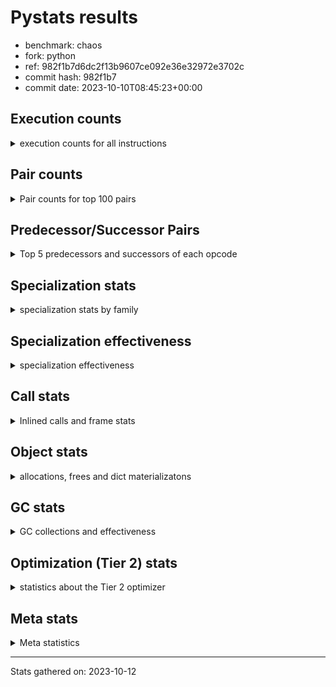 
# Pystats results

- benchmark: chaos
- fork: python
- ref: 982f1b7d6dc2f13b9607ce092e36e32972e3702c
- commit hash: 982f1b7
- commit date: 2023-10-10T08:45:23+00:00

## Execution counts

<details>
<summary> execution counts for all instructions </summary>

|Name | Count | Self | Cumulative | Miss ratio | 
|---|---:|---:|---:|---:|
| LOAD_FAST | 123,939,000 | 19.1% | 19.1% |  |
| LOAD_FAST_LOAD_FAST | 66,018,660 | 10.2% | 29.2% |  |
| LOAD_ATTR_INSTANCE_VALUE | 64,604,040 | 9.9% | 39.2% |  |
| STORE_FAST | 43,789,980 | 6.7% | 45.9% |  |
| BINARY_OP_SUBTRACT_INT | 34,505,760 | 5.3% | 51.2% |  |
| LOAD_CONST | 32,549,460 | 5.0% | 56.2% |  |
| BINARY_SUBSCR_LIST_INT | 24,988,920 | 3.8% | 60.1% |  |
| BINARY_OP_ADD_INT | 24,272,220 | 3.7% | 63.8% |  |
| BINARY_OP_MULTIPLY_FLOAT | 23,100,000 | 3.6% | 67.3% |  |
| BINARY_OP | 22,220,740 | 3.4% | 70.8% |  |
| BINARY_OP_ADD_FLOAT | 15,000,120 | 2.3% | 73.1% |  |
| RESUME_CHECK | 14,400,240 | 2.2% | 75.3% |  |
| RETURN_VALUE | 14,100,120 | 2.2% | 77.5% |  |
| STORE_ATTR_INSTANCE_VALUE | 13,203,960 | 2.0% | 79.5% |  |
| FOR_ITER_RANGE | 12,665,520 | 1.9% | 81.4% |  |
| JUMP_BACKWARD | 8,873,220 | 1.4% | 82.8% |  |
| LOAD_ATTR_METHOD_WITH_VALUES | 8,100,000 | 1.2% | 84.0% |  |
| CALL_PY_EXACT_ARGS | 7,800,000 | 1.2% | 85.2% |  |
| LOAD_GLOBAL_BUILTIN | 7,506,420 | 1.2% | 86.4% |  |
| POP_JUMP_IF_FALSE | 7,346,460 | 1.1% | 87.5% |  |
| LOAD_GLOBAL_MODULE | 7,200,220 | 1.1% | 88.6% |  |
| COMPARE_OP | 5,045,780 | 0.8% | 89.4% |  |
| RETURN_CONST | 4,500,180 | 0.7% | 90.1% |  |
| POP_JUMP_IF_NOT_NONE | 4,500,000 | 0.7% | 90.8% |  |
| EXIT_INIT_CHECK | 4,200,060 | 0.6% | 91.4% |  |
| CALL_ALLOC_AND_ENTER_INIT | 4,200,060 | 0.6% | 92.1% |  |
| GET_ITER | 3,900,120 | 0.6% | 92.7% |  |
| CALL_BUILTIN_CLASS | 3,900,120 | 0.6% | 93.3% |  |
| STORE_SUBSCR_LIST_INT | 3,900,000 | 0.6% | 93.9% |  |
| BINARY_SUBSCR_TUPLE_INT | 3,900,000 | 0.6% | 94.5% |  |
| COMPARE_OP_INT | 3,146,340 | 0.5% | 95.0% |  |
| PUSH_NULL | 3,002,160 | 0.5% | 95.4% |  |
| POP_JUMP_IF_TRUE | 2,944,620 | 0.5% | 95.9% |  |
| LIST_APPEND | 2,415,360 | 0.4% | 96.3% |  |
| CALL_LEN | 2,405,580 | 0.4% | 96.6% |  |
| CALL_BUILTIN_O | 2,401,800 | 0.4% | 97.0% |  |
| CALL | 2,100,920 | 0.3% | 97.3% |  |
| SWAP | 2,094,540 | 0.3% | 97.6% |  |
| BUILD_TUPLE | 1,800,120 | 0.3% | 97.9% |  |
| BINARY_OP_SUBTRACT_FLOAT | 1,800,060 | 0.3% | 98.2% |  |
| LOAD_ATTR_MODULE | 1,500,160 | 0.2% | 98.4% |  |
| INTERPRETER_EXIT | 1,500,060 | 0.2% | 98.7% |  |
| COMPARE_OP_FLOAT | 1,200,000 | 0.2% | 98.8% |  |
| POP_TOP | 1,194,660 | 0.2% | 99.0% |  |
| BUILD_LIST | 615,420 | 0.1% | 99.1% |  |
| LOAD_ATTR | 600,300 | 0.1% | 99.2% |  |
| LOAD_FAST_AND_CLEAR | 600,060 | 0.1% | 99.3% |  |
| LOAD_ATTR_METHOD_NO_DICT | 600,000 | 0.1% | 99.4% |  |
| IS_OP | 600,000 | 0.1% | 99.5% |  |
| COPY | 600,000 | 0.1% | 99.6% |  |
| CALL_METHOD_DESCRIPTOR_NOARGS | 600,000 | 0.1% | 99.7% |  |
| TO_BOOL_BOOL | 300,120 | 0.0% | 99.7% |  |
| CALL_ISINSTANCE | 300,120 | 0.0% | 99.8% |  |
| UNPACK_SEQUENCE_TWO_TUPLE | 300,000 | 0.0% | 99.8% |  |
| UNARY_NEGATIVE | 300,000 | 0.0% | 99.9% |  |
| STORE_FAST_STORE_FAST | 300,000 | 0.0% | 99.9% |  |
| JUMP_FORWARD | 300,000 | 0.0% | 100.0% |  |
| CALL_PY_WITH_DEFAULTS | 300,000 | 0.0% | 100.0% |  |
| BINARY_SUBSCR | 5,620 | 0.0% | 100.0% |  |
| LOAD_DEREF | 180 | 0.0% | 100.0% |  |
| LOAD_GLOBAL | 140 | 0.0% | 100.0% |  |
| COPY_FREE_VARS | 120 | 0.0% | 100.0% |  |
| TO_BOOL_NONE | 60 | 0.0% | 100.0% |  |
| NOP | 60 | 0.0% | 100.0% |  |
| LOAD_SUPER_ATTR_METHOD | 60 | 0.0% | 100.0% |  |
| CALL_TYPE_1 | 60 | 0.0% | 100.0% |  |
| CALL_METHOD_DESCRIPTOR_FAST | 60 | 0.0% | 100.0% | 100.0% |
| CALL_FUNCTION_EX | 60 | 0.0% | 100.0% |  |
| TO_BOOL | 20 | 0.0% | 100.0% |  |


</details>

## Pair counts

<details>
<summary> Pair counts for top 100 pairs </summary>

|Pair | Count | Self | Cumulative | 
|---|---:|---:|---:|
| LOAD_FAST LOAD_ATTR_INSTANCE_VALUE | 57,231,640 | 8.8% | 8.8% |
| LOAD_ATTR_INSTANCE_VALUE LOAD_FAST | 32,492,760 | 5.0% | 13.8% |
| STORE_FAST LOAD_FAST_LOAD_FAST | 25,846,440 | 4.0% | 17.8% |
| LOAD_FAST BINARY_OP_MULTIPLY_FLOAT | 21,600,000 | 3.3% | 21.1% |
| LOAD_FAST_LOAD_FAST STORE_ATTR_INSTANCE_VALUE | 12,600,180 | 1.9% | 23.0% |
| LOAD_CONST BINARY_OP_ADD_INT | 12,122,280 | 1.9% | 24.9% |
| STORE_FAST LOAD_FAST | 11,700,180 | 1.8% | 26.7% |
| BINARY_OP_MULTIPLY_FLOAT BINARY_OP_ADD_FLOAT | 11,700,000 | 1.8% | 28.5% |
| LOAD_FAST_LOAD_FAST BINARY_OP_SUBTRACT_INT | 11,400,000 | 1.8% | 30.3% |
| BINARY_OP_MULTIPLY_FLOAT LOAD_FAST | 11,400,000 | 1.8% | 32.0% |
| BINARY_OP_ADD_INT LOAD_FAST | 11,400,000 | 1.8% | 33.8% |
| FOR_ITER_RANGE STORE_FAST | 10,259,880 | 1.6% | 35.3% |
| BINARY_OP_SUBTRACT_INT BINARY_SUBSCR_LIST_INT | 10,200,000 | 1.6% | 36.9% |
| LOAD_FAST_LOAD_FAST LOAD_CONST | 9,900,000 | 1.5% | 38.4% |
| LOAD_CONST BINARY_OP_SUBTRACT_INT | 9,605,760 | 1.5% | 39.9% |
| BINARY_OP_ADD_FLOAT LOAD_FAST | 9,000,000 | 1.4% | 41.3% |
| BINARY_OP STORE_FAST | 9,000,000 | 1.4% | 42.7% |
| JUMP_BACKWARD FOR_ITER_RANGE | 8,765,400 | 1.3% | 44.0% |
| STORE_ATTR_INSTANCE_VALUE LOAD_FAST_LOAD_FAST | 8,400,120 | 1.3% | 45.3% |
| CALL_PY_EXACT_ARGS RESUME_CHECK | 7,800,000 | 1.2% | 46.5% |
| RESUME_CHECK LOAD_FAST | 7,500,060 | 1.2% | 47.7% |
| LOAD_FAST_LOAD_FAST BINARY_OP | 7,500,000 | 1.2% | 48.8% |
| BINARY_OP LOAD_FAST_LOAD_FAST | 7,500,000 | 1.2% | 50.0% |
| LOAD_FAST BINARY_OP_SUBTRACT_INT | 7,200,000 | 1.1% | 51.1% |
| LOAD_ATTR_INSTANCE_VALUE BINARY_OP_ADD_INT | 7,200,000 | 1.1% | 52.2% |
| BINARY_SUBSCR_LIST_INT STORE_FAST | 7,200,000 | 1.1% | 53.3% |
| BINARY_OP_SUBTRACT_INT BINARY_OP | 7,200,000 | 1.1% | 54.4% |
| BINARY_OP_ADD_INT BINARY_SUBSCR_LIST_INT | 7,022,280 | 1.1% | 55.5% |
| RETURN_VALUE STORE_FAST | 6,900,060 | 1.1% | 56.6% |
| LOAD_FAST_LOAD_FAST LOAD_ATTR_INSTANCE_VALUE | 6,772,320 | 1.0% | 57.6% |
| LOAD_FAST LOAD_CONST | 6,722,640 | 1.0% | 58.6% |
| LOAD_ATTR_INSTANCE_VALUE BINARY_OP_SUBTRACT_INT | 6,300,000 | 1.0% | 59.6% |
| BINARY_OP_SUBTRACT_INT LOAD_CONST | 6,300,000 | 1.0% | 60.6% |
| LOAD_ATTR_INSTANCE_VALUE LOAD_CONST | 6,005,580 | 0.9% | 61.5% |
| LOAD_FAST RETURN_VALUE | 5,700,060 | 0.9% | 62.4% |
| BINARY_OP_SUBTRACT_INT LOAD_FAST | 5,400,000 | 0.8% | 63.2% |
| LOAD_GLOBAL_BUILTIN LOAD_FAST | 4,805,820 | 0.7% | 63.9% |
| LOAD_GLOBAL_MODULE LOAD_FAST | 4,800,060 | 0.7% | 64.7% |
| RESUME_CHECK LOAD_FAST_LOAD_FAST | 4,500,060 | 0.7% | 65.4% |
| STORE_FAST LOAD_GLOBAL_BUILTIN | 4,500,040 | 0.7% | 66.1% |
| LOAD_FAST POP_JUMP_IF_NOT_NONE | 4,500,000 | 0.7% | 66.8% |
| LOAD_FAST_LOAD_FAST LOAD_FAST | 4,422,180 | 0.7% | 67.4% |
| POP_JUMP_IF_FALSE LOAD_FAST | 4,392,240 | 0.7% | 68.1% |
| STORE_ATTR_INSTANCE_VALUE RETURN_CONST | 4,203,660 | 0.6% | 68.8% |
| RETURN_CONST EXIT_INIT_CHECK | 4,200,060 | 0.6% | 69.4% |
| EXIT_INIT_CHECK RETURN_VALUE | 4,200,060 | 0.6% | 70.1% |
| CALL_ALLOC_AND_ENTER_INIT RESUME_CHECK | 4,200,060 | 0.6% | 70.7% |
| LOAD_FAST LOAD_ATTR_METHOD_WITH_VALUES | 4,200,000 | 0.6% | 71.3% |
| LOAD_FAST BINARY_OP_ADD_INT | 4,200,000 | 0.6% | 72.0% |
| BINARY_OP_SUBTRACT_INT STORE_FAST | 3,900,180 | 0.6% | 72.6% |
| CALL_BUILTIN_CLASS GET_ITER | 3,900,120 | 0.6% | 73.2% |
| STORE_SUBSCR_LIST_INT JUMP_BACKWARD | 3,900,000 | 0.6% | 73.8% |
| LOAD_FAST_LOAD_FAST BINARY_SUBSCR_LIST_INT | 3,900,000 | 0.6% | 74.4% |
| LOAD_CONST BINARY_SUBSCR_TUPLE_INT | 3,900,000 | 0.6% | 75.0% |
| BINARY_SUBSCR_LIST_INT LOAD_FAST_LOAD_FAST | 3,900,000 | 0.6% | 75.6% |
| BINARY_SUBSCR_LIST_INT LOAD_ATTR_METHOD_WITH_VALUES | 3,900,000 | 0.6% | 76.2% |
| BINARY_OP_ADD_FLOAT CALL_ALLOC_AND_ENTER_INIT | 3,900,000 | 0.6% | 76.8% |
| RETURN_VALUE LOAD_FAST_LOAD_FAST | 3,600,000 | 0.6% | 77.3% |
| POP_JUMP_IF_NOT_NONE LOAD_GLOBAL_MODULE | 3,600,000 | 0.6% | 77.9% |
| LOAD_FAST_LOAD_FAST STORE_SUBSCR_LIST_INT | 3,600,000 | 0.6% | 78.4% |
| LOAD_FAST_LOAD_FAST CALL_PY_EXACT_ARGS | 3,600,000 | 0.6% | 79.0% |
| LOAD_ATTR_METHOD_WITH_VALUES LOAD_FAST_LOAD_FAST | 3,600,000 | 0.6% | 79.6% |
| GET_ITER FOR_ITER_RANGE | 3,300,060 | 0.5% | 80.1% |
| COMPARE_OP_INT POP_JUMP_IF_FALSE | 3,146,340 | 0.5% | 80.5% |
| LOAD_CONST BINARY_OP | 3,000,120 | 0.5% | 81.0% |
| BINARY_OP_ADD_INT CALL_BUILTIN_CLASS | 3,000,000 | 0.5% | 81.5% |
| PUSH_NULL LOAD_FAST | 2,701,920 | 0.4% | 81.9% |
| BINARY_OP LOAD_FAST | 2,700,060 | 0.4% | 82.3% |
| LOAD_ATTR_METHOD_WITH_VALUES CALL_PY_EXACT_ARGS | 2,700,000 | 0.4% | 82.7% |
| COMPARE_OP POP_JUMP_IF_TRUE | 2,644,560 | 0.4% | 83.1% |
| LIST_APPEND JUMP_BACKWARD | 2,415,360 | 0.4% | 83.5% |
| LOAD_ATTR_INSTANCE_VALUE CALL_LEN | 2,405,580 | 0.4% | 83.9% |
| LOAD_ATTR_INSTANCE_VALUE LOAD_FAST_LOAD_FAST | 2,400,000 | 0.4% | 84.2% |
| COMPARE_OP POP_JUMP_IF_FALSE | 2,400,000 | 0.4% | 84.6% |
| BINARY_SUBSCR_TUPLE_INT COMPARE_OP | 2,400,000 | 0.4% | 85.0% |
| BINARY_SUBSCR_LIST_INT LIST_APPEND | 2,400,000 | 0.4% | 85.3% |
| POP_JUMP_IF_FALSE LOAD_FAST_LOAD_FAST | 2,249,760 | 0.3% | 85.7% |
| RESUME_CHECK LOAD_GLOBAL_MODULE | 2,100,080 | 0.3% | 86.0% |
| CALL_LEN LOAD_FAST | 2,100,000 | 0.3% | 86.3% |
| LOAD_FAST BINARY_SUBSCR_LIST_INT | 2,066,640 | 0.3% | 86.7% |
| BINARY_SUBSCR_LIST_INT COMPARE_OP | 2,044,560 | 0.3% | 87.0% |
| LOAD_FAST_LOAD_FAST COMPARE_OP_INT | 2,023,980 | 0.3% | 87.3% |
| BINARY_OP BINARY_OP_ADD_FLOAT | 1,800,040 | 0.3% | 87.6% |
| LOAD_GLOBAL_BUILTIN LOAD_FAST_LOAD_FAST | 1,800,000 | 0.3% | 87.8% |
| LOAD_ATTR_METHOD_WITH_VALUES LOAD_FAST | 1,800,000 | 0.3% | 88.1% |
| FOR_ITER_RANGE JUMP_BACKWARD | 1,800,000 | 0.3% | 88.4% |
| BINARY_OP_ADD_INT LOAD_CONST | 1,800,000 | 0.3% | 88.7% |
| POP_JUMP_IF_TRUE LOAD_FAST_LOAD_FAST | 1,622,280 | 0.2% | 88.9% |
| LOAD_FAST BINARY_OP | 1,515,380 | 0.2% | 89.1% |
| BUILD_TUPLE RETURN_VALUE | 1,505,580 | 0.2% | 89.4% |
| LOAD_FAST CALL_BUILTIN_O | 1,501,800 | 0.2% | 89.6% |
| CALL_BUILTIN_O STORE_FAST | 1,501,800 | 0.2% | 89.8% |
| LOAD_GLOBAL_MODULE LOAD_ATTR_MODULE | 1,500,100 | 0.2% | 90.1% |
| LOAD_ATTR_MODULE PUSH_NULL | 1,500,100 | 0.2% | 90.3% |
| CACHE RESUME_CHECK | 1,500,060 | 0.2% | 90.5% |
| RETURN_VALUE INTERPRETER_EXIT | 1,500,000 | 0.2% | 90.8% |
| LOAD_FAST CALL_PY_EXACT_ARGS | 1,500,000 | 0.2% | 91.0% |
| LOAD_ATTR_INSTANCE_VALUE LOAD_GLOBAL_BUILTIN | 1,500,000 | 0.2% | 91.2% |
| BINARY_SUBSCR_LIST_INT LOAD_FAST | 1,500,000 | 0.2% | 91.5% |
| BINARY_SUBSCR_LIST_INT BUILD_TUPLE | 1,500,000 | 0.2% | 91.7% |


</details>

## Predecessor/Successor Pairs

<details>
<summary> Top 5 predecessors and successors of each opcode </summary>

### CACHE

<details>
<summary> Successors and predecessors for CACHE </summary>

|Predecessors | Count | Percentage | 
|---|---:|---:|

|Successors | Count | Percentage | 
|---|---:|---:|
| RESUME_CHECK | 1,500,060 | 100.0% |


</details>

### BINARY_SUBSCR

<details>
<summary> Successors and predecessors for BINARY_SUBSCR </summary>

|Predecessors | Count | Percentage | 
|---|---:|---:|
| LOAD_CONST | 5,580 | 99.3% |
| BINARY_SUBSCR | 40 | 0.7% |

|Successors | Count | Percentage | 
|---|---:|---:|
| CALL | 5,580 | 99.3% |
| BINARY_SUBSCR | 40 | 0.7% |


</details>

### EXIT_INIT_CHECK

<details>
<summary> Successors and predecessors for EXIT_INIT_CHECK </summary>

|Predecessors | Count | Percentage | 
|---|---:|---:|
| RETURN_CONST | 4,200,060 | 100.0% |

|Successors | Count | Percentage | 
|---|---:|---:|
| RETURN_VALUE | 4,200,060 | 100.0% |


</details>

### GET_ITER

<details>
<summary> Successors and predecessors for GET_ITER </summary>

|Predecessors | Count | Percentage | 
|---|---:|---:|
| CALL_BUILTIN_CLASS | 3,900,120 | 100.0% |

|Successors | Count | Percentage | 
|---|---:|---:|
| FOR_ITER_RANGE | 3,300,060 | 84.6% |
| LOAD_FAST_AND_CLEAR | 600,060 | 15.4% |


</details>

### INTERPRETER_EXIT

<details>
<summary> Successors and predecessors for INTERPRETER_EXIT </summary>

|Predecessors | Count | Percentage | 
|---|---:|---:|
| RETURN_VALUE | 1,500,000 | 100.0% |
| RETURN_CONST | 60 | 0.0% |

|Successors | Count | Percentage | 
|---|---:|---:|


</details>

### NOP

<details>
<summary> Successors and predecessors for NOP </summary>

|Predecessors | Count | Percentage | 
|---|---:|---:|
| POP_TOP | 60 | 100.0% |

|Successors | Count | Percentage | 
|---|---:|---:|
| LOAD_DEREF | 60 | 100.0% |


</details>

### POP_TOP

<details>
<summary> Successors and predecessors for POP_TOP </summary>

|Predecessors | Count | Percentage | 
|---|---:|---:|
| STORE_FAST | 600,000 | 50.2% |
| RETURN_CONST | 300,060 | 25.1% |
| SWAP | 294,420 | 24.6% |
| CALL | 120 | 0.0% |
| CALL_METHOD_DESCRIPTOR_FAST | 60 | 0.0% |

|Successors | Count | Percentage | 
|---|---:|---:|
| LOAD_FAST | 900,060 | 75.3% |
| RETURN_VALUE | 294,420 | 24.6% |
| NOP | 60 | 0.0% |
| LOAD_CONST | 60 | 0.0% |
| LOAD_GLOBAL_BUILTIN | 40 | 0.0% |


</details>

### PUSH_NULL

<details>
<summary> Successors and predecessors for PUSH_NULL </summary>

|Predecessors | Count | Percentage | 
|---|---:|---:|
| LOAD_ATTR_MODULE | 1,500,100 | 50.0% |
| LOAD_FAST | 901,980 | 30.0% |
| BINARY_SUBSCR_LIST_INT | 600,000 | 20.0% |
| LOAD_DEREF | 60 | 0.0% |
| LOAD_ATTR | 20 | 0.0% |

|Successors | Count | Percentage | 
|---|---:|---:|
| LOAD_FAST | 2,701,920 | 90.0% |
| LOAD_GLOBAL_BUILTIN | 300,000 | 10.0% |
| CALL | 240 | 0.0% |


</details>

### RETURN_VALUE

<details>
<summary> Successors and predecessors for RETURN_VALUE </summary>

|Predecessors | Count | Percentage | 
|---|---:|---:|
| LOAD_FAST | 5,700,060 | 40.4% |
| EXIT_INIT_CHECK | 4,200,060 | 29.8% |
| BUILD_TUPLE | 1,505,580 | 10.7% |
| CALL_BUILTIN_O | 900,000 | 6.4% |
| RETURN_VALUE | 600,000 | 4.3% |

|Successors | Count | Percentage | 
|---|---:|---:|
| STORE_FAST | 6,900,060 | 48.9% |
| LOAD_FAST_LOAD_FAST | 3,600,000 | 25.5% |
| INTERPRETER_EXIT | 1,500,000 | 10.6% |
| RETURN_VALUE | 600,000 | 4.3% |
| BINARY_OP | 600,000 | 4.3% |


</details>

### TO_BOOL

<details>
<summary> Successors and predecessors for TO_BOOL </summary>

|Predecessors | Count | Percentage | 
|---|---:|---:|
| LOAD_FAST | 20 | 100.0% |

|Successors | Count | Percentage | 
|---|---:|---:|
| TO_BOOL_NONE | 20 | 100.0% |


</details>

### UNARY_NEGATIVE

<details>
<summary> Successors and predecessors for UNARY_NEGATIVE </summary>

|Predecessors | Count | Percentage | 
|---|---:|---:|
| LOAD_ATTR_INSTANCE_VALUE | 300,000 | 100.0% |

|Successors | Count | Percentage | 
|---|---:|---:|
| LOAD_FAST | 300,000 | 100.0% |


</details>

### BINARY_OP

<details>
<summary> Successors and predecessors for BINARY_OP </summary>

|Predecessors | Count | Percentage | 
|---|---:|---:|
| LOAD_FAST_LOAD_FAST | 7,500,000 | 33.8% |
| BINARY_OP_SUBTRACT_INT | 7,200,000 | 32.4% |
| LOAD_CONST | 3,000,120 | 13.5% |
| LOAD_FAST | 1,515,380 | 6.8% |
| LOAD_ATTR_INSTANCE_VALUE | 1,200,040 | 5.4% |

|Successors | Count | Percentage | 
|---|---:|---:|
| STORE_FAST | 9,000,000 | 40.5% |
| LOAD_FAST_LOAD_FAST | 7,500,000 | 33.8% |
| LOAD_FAST | 2,700,060 | 12.2% |
| BINARY_OP_ADD_FLOAT | 1,800,040 | 8.1% |
| BINARY_OP | 605,200 | 2.7% |


</details>

### BUILD_LIST

<details>
<summary> Successors and predecessors for BUILD_LIST </summary>

|Predecessors | Count | Percentage | 
|---|---:|---:|
| SWAP | 600,060 | 97.5% |
| LOAD_CONST | 15,360 | 2.5% |

|Successors | Count | Percentage | 
|---|---:|---:|
| SWAP | 600,060 | 97.5% |
| LOAD_FAST | 15,360 | 2.5% |


</details>

### BUILD_TUPLE

<details>
<summary> Successors and predecessors for BUILD_TUPLE </summary>

|Predecessors | Count | Percentage | 
|---|---:|---:|
| BINARY_SUBSCR_LIST_INT | 1,500,000 | 83.3% |
| RETURN_VALUE | 300,000 | 16.7% |
| LOAD_GLOBAL_BUILTIN | 120 | 0.0% |

|Successors | Count | Percentage | 
|---|---:|---:|
| RETURN_VALUE | 1,505,580 | 83.6% |
| SWAP | 294,420 | 16.4% |
| CALL_ISINSTANCE | 120 | 0.0% |


</details>

### CALL

<details>
<summary> Successors and predecessors for CALL </summary>

|Predecessors | Count | Percentage | 
|---|---:|---:|
| LOAD_FAST | 900,100 | 42.8% |
| LOAD_ATTR_INSTANCE_VALUE | 300,000 | 14.3% |
| BINARY_OP_ADD_INT | 300,000 | 14.3% |
| BINARY_OP_ADD_FLOAT | 300,000 | 14.3% |
| BINARY_SUBSCR_LIST_INT | 294,420 | 14.0% |

|Successors | Count | Percentage | 
|---|---:|---:|
| STORE_FAST | 1,200,060 | 57.1% |
| RESUME_CHECK | 600,000 | 28.6% |
| LOAD_CONST | 300,000 | 14.3% |
| CALL | 560 | 0.0% |
| POP_TOP | 120 | 0.0% |


</details>

### CALL_FUNCTION_EX

<details>
<summary> Successors and predecessors for CALL_FUNCTION_EX </summary>

|Predecessors | Count | Percentage | 
|---|---:|---:|
| LOAD_FAST | 60 | 100.0% |

|Successors | Count | Percentage | 
|---|---:|---:|
| COPY_FREE_VARS | 60 | 100.0% |


</details>

### COMPARE_OP

<details>
<summary> Successors and predecessors for COMPARE_OP </summary>

|Predecessors | Count | Percentage | 
|---|---:|---:|
| BINARY_SUBSCR_TUPLE_INT | 2,400,000 | 47.6% |
| BINARY_SUBSCR_LIST_INT | 2,044,560 | 40.5% |
| LOAD_CONST | 300,020 | 5.9% |
| LOAD_FAST | 300,000 | 5.9% |
| COMPARE_OP | 1,200 | 0.0% |

|Successors | Count | Percentage | 
|---|---:|---:|
| POP_JUMP_IF_TRUE | 2,644,560 | 52.4% |
| POP_JUMP_IF_FALSE | 2,400,000 | 47.6% |
| COMPARE_OP | 1,200 | 0.0% |
| COMPARE_OP_INT | 20 | 0.0% |


</details>

### COPY

<details>
<summary> Successors and predecessors for COPY </summary>

|Predecessors | Count | Percentage | 
|---|---:|---:|
| LOAD_FAST | 600,000 | 100.0% |

|Successors | Count | Percentage | 
|---|---:|---:|
| LOAD_ATTR_INSTANCE_VALUE | 600,000 | 100.0% |


</details>

### COPY_FREE_VARS

<details>
<summary> Successors and predecessors for COPY_FREE_VARS </summary>

|Predecessors | Count | Percentage | 
|---|---:|---:|
| CALL_FUNCTION_EX | 60 | 50.0% |
| CALL | 60 | 50.0% |

|Successors | Count | Percentage | 
|---|---:|---:|
| RESUME_CHECK | 120 | 100.0% |


</details>

### IS_OP

<details>
<summary> Successors and predecessors for IS_OP </summary>

|Predecessors | Count | Percentage | 
|---|---:|---:|
| LOAD_GLOBAL_MODULE | 600,000 | 100.0% |

|Successors | Count | Percentage | 
|---|---:|---:|
| POP_JUMP_IF_FALSE | 600,000 | 100.0% |


</details>

### JUMP_BACKWARD

<details>
<summary> Successors and predecessors for JUMP_BACKWARD </summary>

|Predecessors | Count | Percentage | 
|---|---:|---:|
| STORE_SUBSCR_LIST_INT | 3,900,000 | 44.0% |
| LIST_APPEND | 2,415,360 | 27.2% |
| FOR_ITER_RANGE | 1,800,000 | 20.3% |
| POP_JUMP_IF_TRUE | 422,280 | 4.8% |
| STORE_FAST | 227,760 | 2.6% |

|Successors | Count | Percentage | 
|---|---:|---:|
| FOR_ITER_RANGE | 8,765,400 | 98.8% |
| LOAD_FAST | 107,820 | 1.2% |


</details>

### JUMP_FORWARD

<details>
<summary> Successors and predecessors for JUMP_FORWARD </summary>

|Predecessors | Count | Percentage | 
|---|---:|---:|
| STORE_ATTR_INSTANCE_VALUE | 300,000 | 100.0% |

|Successors | Count | Percentage | 
|---|---:|---:|
| LOAD_FAST | 300,000 | 100.0% |


</details>

### LIST_APPEND

<details>
<summary> Successors and predecessors for LIST_APPEND </summary>

|Predecessors | Count | Percentage | 
|---|---:|---:|
| BINARY_SUBSCR_LIST_INT | 2,400,000 | 99.4% |
| BINARY_OP | 15,360 | 0.6% |

|Successors | Count | Percentage | 
|---|---:|---:|
| JUMP_BACKWARD | 2,415,360 | 100.0% |


</details>

### LOAD_ATTR

<details>
<summary> Successors and predecessors for LOAD_ATTR </summary>

|Predecessors | Count | Percentage | 
|---|---:|---:|
| LOAD_FAST | 600,080 | 100.0% |
| LOAD_ATTR | 140 | 0.0% |
| LOAD_GLOBAL_MODULE | 60 | 0.0% |
| LOAD_GLOBAL | 20 | 0.0% |

|Successors | Count | Percentage | 
|---|---:|---:|
| STORE_FAST | 600,000 | 100.0% |
| LOAD_ATTR | 140 | 0.0% |
| LOAD_ATTR_INSTANCE_VALUE | 80 | 0.0% |
| LOAD_ATTR_MODULE | 60 | 0.0% |
| PUSH_NULL | 20 | 0.0% |


</details>

### LOAD_CONST

<details>
<summary> Successors and predecessors for LOAD_CONST </summary>

|Predecessors | Count | Percentage | 
|---|---:|---:|
| LOAD_FAST_LOAD_FAST | 9,900,000 | 30.4% |
| LOAD_FAST | 6,722,640 | 20.7% |
| BINARY_OP_SUBTRACT_INT | 6,300,000 | 19.4% |
| LOAD_ATTR_INSTANCE_VALUE | 6,005,580 | 18.5% |
| BINARY_OP_ADD_INT | 1,800,000 | 5.5% |

|Successors | Count | Percentage | 
|---|---:|---:|
| BINARY_OP_ADD_INT | 12,122,280 | 37.2% |
| BINARY_OP_SUBTRACT_INT | 9,605,760 | 29.5% |
| BINARY_SUBSCR_TUPLE_INT | 3,900,000 | 12.0% |
| BINARY_OP | 3,000,120 | 9.2% |
| COMPARE_OP_INT | 600,160 | 1.8% |


</details>

### LOAD_DEREF

<details>
<summary> Successors and predecessors for LOAD_DEREF </summary>

|Predecessors | Count | Percentage | 
|---|---:|---:|
| STORE_FAST | 60 | 33.3% |
| NOP | 60 | 33.3% |
| LOAD_GLOBAL_BUILTIN | 60 | 33.3% |

|Successors | Count | Percentage | 
|---|---:|---:|
| STORE_FAST | 60 | 33.3% |
| PUSH_NULL | 60 | 33.3% |
| LOAD_FAST | 60 | 33.3% |


</details>

### LOAD_FAST

<details>
<summary> Successors and predecessors for LOAD_FAST </summary>

|Predecessors | Count | Percentage | 
|---|---:|---:|
| LOAD_ATTR_INSTANCE_VALUE | 32,492,760 | 26.2% |
| STORE_FAST | 11,700,180 | 9.4% |
| BINARY_OP_MULTIPLY_FLOAT | 11,400,000 | 9.2% |
| BINARY_OP_ADD_INT | 11,400,000 | 9.2% |
| BINARY_OP_ADD_FLOAT | 9,000,000 | 7.3% |

|Successors | Count | Percentage | 
|---|---:|---:|
| LOAD_ATTR_INSTANCE_VALUE | 57,231,640 | 46.2% |
| BINARY_OP_MULTIPLY_FLOAT | 21,600,000 | 17.4% |
| BINARY_OP_SUBTRACT_INT | 7,200,000 | 5.8% |
| LOAD_CONST | 6,722,640 | 5.4% |
| RETURN_VALUE | 5,700,060 | 4.6% |


</details>

### LOAD_FAST_AND_CLEAR

<details>
<summary> Successors and predecessors for LOAD_FAST_AND_CLEAR </summary>

|Predecessors | Count | Percentage | 
|---|---:|---:|
| GET_ITER | 600,060 | 100.0% |

|Successors | Count | Percentage | 
|---|---:|---:|
| SWAP | 600,060 | 100.0% |


</details>

### LOAD_FAST_LOAD_FAST

<details>
<summary> Successors and predecessors for LOAD_FAST_LOAD_FAST </summary>

|Predecessors | Count | Percentage | 
|---|---:|---:|
| STORE_FAST | 25,846,440 | 39.2% |
| STORE_ATTR_INSTANCE_VALUE | 8,400,120 | 12.7% |
| BINARY_OP | 7,500,000 | 11.4% |
| RESUME_CHECK | 4,500,060 | 6.8% |
| BINARY_SUBSCR_LIST_INT | 3,900,000 | 5.9% |

|Successors | Count | Percentage | 
|---|---:|---:|
| STORE_ATTR_INSTANCE_VALUE | 12,600,180 | 19.1% |
| BINARY_OP_SUBTRACT_INT | 11,400,000 | 17.3% |
| LOAD_CONST | 9,900,000 | 15.0% |
| BINARY_OP | 7,500,000 | 11.4% |
| LOAD_ATTR_INSTANCE_VALUE | 6,772,320 | 10.3% |


</details>

### LOAD_GLOBAL

<details>
<summary> Successors and predecessors for LOAD_GLOBAL </summary>

|Predecessors | Count | Percentage | 
|---|---:|---:|
| STORE_FAST | 40 | 28.6% |
| RETURN_VALUE | 40 | 28.6% |
| RESUME_CHECK | 40 | 28.6% |
| POP_TOP | 20 | 14.3% |

|Successors | Count | Percentage | 
|---|---:|---:|
| LOAD_GLOBAL_MODULE | 80 | 57.1% |
| LOAD_GLOBAL_BUILTIN | 40 | 28.6% |
| LOAD_ATTR | 20 | 14.3% |


</details>

### POP_JUMP_IF_FALSE

<details>
<summary> Successors and predecessors for POP_JUMP_IF_FALSE </summary>

|Predecessors | Count | Percentage | 
|---|---:|---:|
| COMPARE_OP_INT | 3,146,340 | 42.8% |
| COMPARE_OP | 2,400,000 | 32.7% |
| COMPARE_OP_FLOAT | 1,200,000 | 16.3% |
| IS_OP | 600,000 | 8.2% |
| TO_BOOL_NONE | 60 | 0.0% |

|Successors | Count | Percentage | 
|---|---:|---:|
| LOAD_FAST | 4,392,240 | 59.8% |
| LOAD_FAST_LOAD_FAST | 2,249,760 | 30.6% |
| LOAD_CONST | 300,000 | 4.1% |
| RETURN_CONST | 296,520 | 4.0% |
| JUMP_BACKWARD | 107,820 | 1.5% |


</details>

### POP_JUMP_IF_NOT_NONE

<details>
<summary> Successors and predecessors for POP_JUMP_IF_NOT_NONE </summary>

|Predecessors | Count | Percentage | 
|---|---:|---:|
| LOAD_FAST | 4,500,000 | 100.0% |

|Successors | Count | Percentage | 
|---|---:|---:|
| LOAD_GLOBAL_MODULE | 3,600,000 | 80.0% |
| LOAD_FAST | 900,000 | 20.0% |


</details>

### POP_JUMP_IF_TRUE

<details>
<summary> Successors and predecessors for POP_JUMP_IF_TRUE </summary>

|Predecessors | Count | Percentage | 
|---|---:|---:|
| COMPARE_OP | 2,644,560 | 89.8% |
| TO_BOOL_BOOL | 300,060 | 10.2% |

|Successors | Count | Percentage | 
|---|---:|---:|
| LOAD_FAST_LOAD_FAST | 1,622,280 | 55.1% |
| LOAD_FAST | 600,000 | 20.4% |
| JUMP_BACKWARD | 422,280 | 14.3% |
| LOAD_GLOBAL_MODULE | 300,000 | 10.2% |
| LOAD_GLOBAL_BUILTIN | 60 | 0.0% |


</details>

### RETURN_CONST

<details>
<summary> Successors and predecessors for RETURN_CONST </summary>

|Predecessors | Count | Percentage | 
|---|---:|---:|
| STORE_ATTR_INSTANCE_VALUE | 4,203,660 | 93.4% |
| POP_JUMP_IF_FALSE | 296,520 | 6.6% |

|Successors | Count | Percentage | 
|---|---:|---:|
| EXIT_INIT_CHECK | 4,200,060 | 93.3% |
| POP_TOP | 300,060 | 6.7% |
| INTERPRETER_EXIT | 60 | 0.0% |


</details>

### STORE_FAST

<details>
<summary> Successors and predecessors for STORE_FAST </summary>

|Predecessors | Count | Percentage | 
|---|---:|---:|
| FOR_ITER_RANGE | 10,259,880 | 23.4% |
| BINARY_OP | 9,000,000 | 20.6% |
| BINARY_SUBSCR_LIST_INT | 7,200,000 | 16.4% |
| RETURN_VALUE | 6,900,060 | 15.8% |
| BINARY_OP_SUBTRACT_INT | 3,900,180 | 8.9% |

|Successors | Count | Percentage | 
|---|---:|---:|
| LOAD_FAST_LOAD_FAST | 25,846,440 | 59.0% |
| LOAD_FAST | 11,700,180 | 26.7% |
| LOAD_GLOBAL_BUILTIN | 4,500,040 | 10.3% |
| STORE_FAST | 600,060 | 1.4% |
| POP_TOP | 600,000 | 1.4% |


</details>

### STORE_FAST_STORE_FAST

<details>
<summary> Successors and predecessors for STORE_FAST_STORE_FAST </summary>

|Predecessors | Count | Percentage | 
|---|---:|---:|
| UNPACK_SEQUENCE_TWO_TUPLE | 300,000 | 100.0% |

|Successors | Count | Percentage | 
|---|---:|---:|
| LOAD_FAST_LOAD_FAST | 300,000 | 100.0% |


</details>

### SWAP

<details>
<summary> Successors and predecessors for SWAP </summary>

|Predecessors | Count | Percentage | 
|---|---:|---:|
| LOAD_FAST_AND_CLEAR | 600,060 | 28.6% |
| BUILD_LIST | 600,060 | 28.6% |
| BINARY_OP_ADD_FLOAT | 600,000 | 28.6% |
| BUILD_TUPLE | 294,420 | 14.1% |

|Successors | Count | Percentage | 
|---|---:|---:|
| FOR_ITER_RANGE | 600,060 | 28.6% |
| BUILD_LIST | 600,060 | 28.6% |
| STORE_ATTR_INSTANCE_VALUE | 600,000 | 28.6% |
| POP_TOP | 294,420 | 14.1% |


</details>

### BINARY_OP_ADD_FLOAT

<details>
<summary> Successors and predecessors for BINARY_OP_ADD_FLOAT </summary>

|Predecessors | Count | Percentage | 
|---|---:|---:|
| BINARY_OP_MULTIPLY_FLOAT | 11,700,000 | 78.0% |
| BINARY_OP | 1,800,040 | 12.0% |
| LOAD_ATTR_INSTANCE_VALUE | 900,080 | 6.0% |
| LOAD_CONST | 600,000 | 4.0% |

|Successors | Count | Percentage | 
|---|---:|---:|
| LOAD_FAST | 9,000,000 | 60.0% |
| CALL_ALLOC_AND_ENTER_INIT | 3,900,000 | 26.0% |
| CALL_BUILTIN_O | 900,000 | 6.0% |
| SWAP | 600,000 | 4.0% |
| STORE_FAST | 300,000 | 2.0% |


</details>

### BINARY_OP_ADD_INT

<details>
<summary> Successors and predecessors for BINARY_OP_ADD_INT </summary>

|Predecessors | Count | Percentage | 
|---|---:|---:|
| LOAD_CONST | 12,122,280 | 49.9% |
| LOAD_ATTR_INSTANCE_VALUE | 7,200,000 | 29.7% |
| LOAD_FAST | 4,200,000 | 17.3% |
| BINARY_SUBSCR_LIST_INT | 749,940 | 3.1% |

|Successors | Count | Percentage | 
|---|---:|---:|
| LOAD_FAST | 11,400,000 | 47.0% |
| BINARY_SUBSCR_LIST_INT | 7,022,280 | 28.9% |
| CALL_BUILTIN_CLASS | 3,000,000 | 12.4% |
| LOAD_CONST | 1,800,000 | 7.4% |
| COMPARE_OP_INT | 522,180 | 2.2% |


</details>

### BINARY_OP_MULTIPLY_FLOAT

<details>
<summary> Successors and predecessors for BINARY_OP_MULTIPLY_FLOAT </summary>

|Predecessors | Count | Percentage | 
|---|---:|---:|
| LOAD_FAST | 21,600,000 | 93.5% |
| LOAD_ATTR_INSTANCE_VALUE | 600,000 | 2.6% |
| BINARY_OP_SUBTRACT_FLOAT | 600,000 | 2.6% |
| LOAD_FAST_LOAD_FAST | 300,000 | 1.3% |

|Successors | Count | Percentage | 
|---|---:|---:|
| BINARY_OP_ADD_FLOAT | 11,700,000 | 50.6% |
| LOAD_FAST | 11,400,000 | 49.4% |


</details>

### BINARY_OP_SUBTRACT_FLOAT

<details>
<summary> Successors and predecessors for BINARY_OP_SUBTRACT_FLOAT </summary>

|Predecessors | Count | Percentage | 
|---|---:|---:|
| LOAD_ATTR_INSTANCE_VALUE | 1,200,000 | 66.7% |
| LOAD_CONST | 600,000 | 33.3% |
| LOAD_FAST | 40 | 0.0% |
| BINARY_OP | 20 | 0.0% |

|Successors | Count | Percentage | 
|---|---:|---:|
| LOAD_FAST | 1,200,000 | 66.7% |
| BINARY_OP_MULTIPLY_FLOAT | 600,000 | 33.3% |
| STORE_FAST | 60 | 0.0% |


</details>

### BINARY_OP_SUBTRACT_INT

<details>
<summary> Successors and predecessors for BINARY_OP_SUBTRACT_INT </summary>

|Predecessors | Count | Percentage | 
|---|---:|---:|
| LOAD_FAST_LOAD_FAST | 11,400,000 | 33.0% |
| LOAD_CONST | 9,605,760 | 27.8% |
| LOAD_FAST | 7,200,000 | 20.9% |
| LOAD_ATTR_INSTANCE_VALUE | 6,300,000 | 18.3% |

|Successors | Count | Percentage | 
|---|---:|---:|
| BINARY_SUBSCR_LIST_INT | 10,200,000 | 29.6% |
| BINARY_OP | 7,200,000 | 20.9% |
| LOAD_CONST | 6,300,000 | 18.3% |
| LOAD_FAST | 5,400,000 | 15.6% |
| STORE_FAST | 3,900,180 | 11.3% |


</details>

### BINARY_SUBSCR_LIST_INT

<details>
<summary> Successors and predecessors for BINARY_SUBSCR_LIST_INT </summary>

|Predecessors | Count | Percentage | 
|---|---:|---:|
| BINARY_OP_SUBTRACT_INT | 10,200,000 | 40.8% |
| BINARY_OP_ADD_INT | 7,022,280 | 28.1% |
| LOAD_FAST_LOAD_FAST | 3,900,000 | 15.6% |
| LOAD_FAST | 2,066,640 | 8.3% |
| BINARY_SUBSCR_TUPLE_INT | 1,200,000 | 4.8% |

|Successors | Count | Percentage | 
|---|---:|---:|
| STORE_FAST | 7,200,000 | 28.8% |
| LOAD_FAST_LOAD_FAST | 3,900,000 | 15.6% |
| LOAD_ATTR_METHOD_WITH_VALUES | 3,900,000 | 15.6% |
| LIST_APPEND | 2,400,000 | 9.6% |
| COMPARE_OP | 2,044,560 | 8.2% |


</details>

### BINARY_SUBSCR_TUPLE_INT

<details>
<summary> Successors and predecessors for BINARY_SUBSCR_TUPLE_INT </summary>

|Predecessors | Count | Percentage | 
|---|---:|---:|
| LOAD_CONST | 3,900,000 | 100.0% |

|Successors | Count | Percentage | 
|---|---:|---:|
| COMPARE_OP | 2,400,000 | 61.5% |
| BINARY_SUBSCR_LIST_INT | 1,200,000 | 30.8% |
| BINARY_OP | 300,000 | 7.7% |


</details>

### CALL_ALLOC_AND_ENTER_INIT

<details>
<summary> Successors and predecessors for CALL_ALLOC_AND_ENTER_INIT </summary>

|Predecessors | Count | Percentage | 
|---|---:|---:|
| BINARY_OP_ADD_FLOAT | 3,900,000 | 92.9% |
| BINARY_OP | 300,000 | 7.1% |
| LOAD_CONST | 40 | 0.0% |
| CALL | 20 | 0.0% |

|Successors | Count | Percentage | 
|---|---:|---:|
| RESUME_CHECK | 4,200,060 | 100.0% |


</details>

### CALL_BUILTIN_CLASS

<details>
<summary> Successors and predecessors for CALL_BUILTIN_CLASS </summary>

|Predecessors | Count | Percentage | 
|---|---:|---:|
| BINARY_OP_ADD_INT | 3,000,000 | 76.9% |
| BINARY_OP_SUBTRACT_INT | 600,000 | 15.4% |
| CALL_LEN | 300,000 | 7.7% |
| LOAD_FAST | 80 | 0.0% |
| CALL | 40 | 0.0% |

|Successors | Count | Percentage | 
|---|---:|---:|
| GET_ITER | 3,900,120 | 100.0% |


</details>

### CALL_BUILTIN_O

<details>
<summary> Successors and predecessors for CALL_BUILTIN_O </summary>

|Predecessors | Count | Percentage | 
|---|---:|---:|
| LOAD_FAST | 1,501,800 | 62.5% |
| BINARY_OP_ADD_FLOAT | 900,000 | 37.5% |

|Successors | Count | Percentage | 
|---|---:|---:|
| STORE_FAST | 1,501,800 | 62.5% |
| RETURN_VALUE | 900,000 | 37.5% |


</details>

### CALL_ISINSTANCE

<details>
<summary> Successors and predecessors for CALL_ISINSTANCE </summary>

|Predecessors | Count | Percentage | 
|---|---:|---:|
| LOAD_GLOBAL_MODULE | 300,000 | 100.0% |
| BUILD_TUPLE | 120 | 0.0% |

|Successors | Count | Percentage | 
|---|---:|---:|
| TO_BOOL_BOOL | 300,120 | 100.0% |


</details>

### CALL_LEN

<details>
<summary> Successors and predecessors for CALL_LEN </summary>

|Predecessors | Count | Percentage | 
|---|---:|---:|
| LOAD_ATTR_INSTANCE_VALUE | 2,405,580 | 100.0% |

|Successors | Count | Percentage | 
|---|---:|---:|
| LOAD_FAST | 2,100,000 | 87.3% |
| CALL_BUILTIN_CLASS | 300,000 | 12.5% |
| LOAD_CONST | 5,580 | 0.2% |


</details>

### CALL_METHOD_DESCRIPTOR_FAST

<details>
<summary> Successors and predecessors for CALL_METHOD_DESCRIPTOR_FAST </summary>

|Predecessors | Count | Percentage | 
|---|---:|---:|
| LOAD_FAST | 60 | 100.0% |

|Successors | Count | Percentage | 
|---|---:|---:|
| POP_TOP | 60 | 100.0% |


</details>

### CALL_METHOD_DESCRIPTOR_NOARGS

<details>
<summary> Successors and predecessors for CALL_METHOD_DESCRIPTOR_NOARGS </summary>

|Predecessors | Count | Percentage | 
|---|---:|---:|
| LOAD_ATTR_METHOD_NO_DICT | 600,000 | 100.0% |

|Successors | Count | Percentage | 
|---|---:|---:|
| STORE_FAST | 600,000 | 100.0% |


</details>

### CALL_PY_EXACT_ARGS

<details>
<summary> Successors and predecessors for CALL_PY_EXACT_ARGS </summary>

|Predecessors | Count | Percentage | 
|---|---:|---:|
| LOAD_FAST_LOAD_FAST | 3,600,000 | 46.2% |
| LOAD_ATTR_METHOD_WITH_VALUES | 2,700,000 | 34.6% |
| LOAD_FAST | 1,500,000 | 19.2% |

|Successors | Count | Percentage | 
|---|---:|---:|
| RESUME_CHECK | 7,800,000 | 100.0% |


</details>

### CALL_PY_WITH_DEFAULTS

<details>
<summary> Successors and predecessors for CALL_PY_WITH_DEFAULTS </summary>

|Predecessors | Count | Percentage | 
|---|---:|---:|
| LOAD_FAST | 300,000 | 100.0% |

|Successors | Count | Percentage | 
|---|---:|---:|
| RESUME_CHECK | 300,000 | 100.0% |


</details>

### CALL_TYPE_1

<details>
<summary> Successors and predecessors for CALL_TYPE_1 </summary>

|Predecessors | Count | Percentage | 
|---|---:|---:|
| LOAD_CONST | 60 | 100.0% |

|Successors | Count | Percentage | 
|---|---:|---:|
| LOAD_GLOBAL_BUILTIN | 60 | 100.0% |


</details>

### COMPARE_OP_FLOAT

<details>
<summary> Successors and predecessors for COMPARE_OP_FLOAT </summary>

|Predecessors | Count | Percentage | 
|---|---:|---:|
| LOAD_ATTR_INSTANCE_VALUE | 1,200,000 | 100.0% |

|Successors | Count | Percentage | 
|---|---:|---:|
| POP_JUMP_IF_FALSE | 1,200,000 | 100.0% |


</details>

### COMPARE_OP_INT

<details>
<summary> Successors and predecessors for COMPARE_OP_INT </summary>

|Predecessors | Count | Percentage | 
|---|---:|---:|
| LOAD_FAST_LOAD_FAST | 2,023,980 | 64.3% |
| LOAD_CONST | 600,160 | 19.1% |
| BINARY_OP_ADD_INT | 522,180 | 16.6% |
| COMPARE_OP | 20 | 0.0% |

|Successors | Count | Percentage | 
|---|---:|---:|
| POP_JUMP_IF_FALSE | 3,146,340 | 100.0% |


</details>

### FOR_ITER_RANGE

<details>
<summary> Successors and predecessors for FOR_ITER_RANGE </summary>

|Predecessors | Count | Percentage | 
|---|---:|---:|
| JUMP_BACKWARD | 8,765,400 | 69.2% |
| GET_ITER | 3,300,060 | 26.1% |
| SWAP | 600,060 | 4.7% |

|Successors | Count | Percentage | 
|---|---:|---:|
| STORE_FAST | 10,259,880 | 81.0% |
| JUMP_BACKWARD | 1,800,000 | 14.2% |
| LOAD_FAST | 600,060 | 4.7% |
| LOAD_GLOBAL_BUILTIN | 5,580 | 0.0% |


</details>

### LOAD_ATTR_INSTANCE_VALUE

<details>
<summary> Successors and predecessors for LOAD_ATTR_INSTANCE_VALUE </summary>

|Predecessors | Count | Percentage | 
|---|---:|---:|
| LOAD_FAST | 57,231,640 | 88.6% |
| LOAD_FAST_LOAD_FAST | 6,772,320 | 10.5% |
| COPY | 600,000 | 0.9% |
| LOAD_ATTR | 80 | 0.0% |

|Successors | Count | Percentage | 
|---|---:|---:|
| LOAD_FAST | 32,492,760 | 50.3% |
| BINARY_OP_ADD_INT | 7,200,000 | 11.1% |
| BINARY_OP_SUBTRACT_INT | 6,300,000 | 9.8% |
| LOAD_CONST | 6,005,580 | 9.3% |
| CALL_LEN | 2,405,580 | 3.7% |


</details>

### LOAD_ATTR_METHOD_NO_DICT

<details>
<summary> Successors and predecessors for LOAD_ATTR_METHOD_NO_DICT </summary>

|Predecessors | Count | Percentage | 
|---|---:|---:|
| LOAD_FAST | 600,000 | 100.0% |

|Successors | Count | Percentage | 
|---|---:|---:|
| CALL_METHOD_DESCRIPTOR_NOARGS | 600,000 | 100.0% |


</details>

### LOAD_ATTR_METHOD_WITH_VALUES

<details>
<summary> Successors and predecessors for LOAD_ATTR_METHOD_WITH_VALUES </summary>

|Predecessors | Count | Percentage | 
|---|---:|---:|
| LOAD_FAST | 4,200,000 | 51.9% |
| BINARY_SUBSCR_LIST_INT | 3,900,000 | 48.1% |

|Successors | Count | Percentage | 
|---|---:|---:|
| LOAD_FAST_LOAD_FAST | 3,600,000 | 44.4% |
| CALL_PY_EXACT_ARGS | 2,700,000 | 33.3% |
| LOAD_FAST | 1,800,000 | 22.2% |


</details>

### LOAD_ATTR_MODULE

<details>
<summary> Successors and predecessors for LOAD_ATTR_MODULE </summary>

|Predecessors | Count | Percentage | 
|---|---:|---:|
| LOAD_GLOBAL_MODULE | 1,500,100 | 100.0% |
| LOAD_ATTR | 60 | 0.0% |

|Successors | Count | Percentage | 
|---|---:|---:|
| PUSH_NULL | 1,500,100 | 100.0% |
| STORE_FAST | 60 | 0.0% |


</details>

### LOAD_GLOBAL_BUILTIN

<details>
<summary> Successors and predecessors for LOAD_GLOBAL_BUILTIN </summary>

|Predecessors | Count | Percentage | 
|---|---:|---:|
| STORE_FAST | 4,500,040 | 59.9% |
| LOAD_ATTR_INSTANCE_VALUE | 1,500,000 | 20.0% |
| BINARY_OP_SUBTRACT_INT | 600,000 | 8.0% |
| LOAD_GLOBAL_BUILTIN | 300,360 | 4.0% |
| RESUME_CHECK | 300,000 | 4.0% |

|Successors | Count | Percentage | 
|---|---:|---:|
| LOAD_FAST | 4,805,820 | 64.0% |
| LOAD_FAST_LOAD_FAST | 1,800,000 | 24.0% |
| LOAD_CONST | 600,060 | 8.0% |
| LOAD_GLOBAL_BUILTIN | 300,360 | 4.0% |
| BUILD_TUPLE | 120 | 0.0% |


</details>

### LOAD_GLOBAL_MODULE

<details>
<summary> Successors and predecessors for LOAD_GLOBAL_MODULE </summary>

|Predecessors | Count | Percentage | 
|---|---:|---:|
| POP_JUMP_IF_NOT_NONE | 3,600,000 | 50.0% |
| RESUME_CHECK | 2,100,080 | 29.2% |
| LOAD_FAST | 1,194,420 | 16.6% |
| POP_JUMP_IF_TRUE | 300,000 | 4.2% |
| BINARY_OP_SUBTRACT_INT | 5,580 | 0.1% |

|Successors | Count | Percentage | 
|---|---:|---:|
| LOAD_FAST | 4,800,060 | 66.7% |
| LOAD_ATTR_MODULE | 1,500,100 | 20.8% |
| IS_OP | 600,000 | 8.3% |
| CALL_ISINSTANCE | 300,000 | 4.2% |
| LOAD_ATTR | 60 | 0.0% |


</details>

### LOAD_SUPER_ATTR_METHOD

<details>
<summary> Successors and predecessors for LOAD_SUPER_ATTR_METHOD </summary>

|Predecessors | Count | Percentage | 
|---|---:|---:|
| LOAD_FAST | 60 | 100.0% |

|Successors | Count | Percentage | 
|---|---:|---:|
| LOAD_FAST | 60 | 100.0% |


</details>

### RESUME_CHECK

<details>
<summary> Successors and predecessors for RESUME_CHECK </summary>

|Predecessors | Count | Percentage | 
|---|---:|---:|
| CALL_PY_EXACT_ARGS | 7,800,000 | 54.2% |
| CALL_ALLOC_AND_ENTER_INIT | 4,200,060 | 29.2% |
| CACHE | 1,500,060 | 10.4% |
| CALL | 600,000 | 4.2% |
| CALL_PY_WITH_DEFAULTS | 300,000 | 2.1% |

|Successors | Count | Percentage | 
|---|---:|---:|
| LOAD_FAST | 7,500,060 | 52.1% |
| LOAD_FAST_LOAD_FAST | 4,500,060 | 31.2% |
| LOAD_GLOBAL_MODULE | 2,100,080 | 14.6% |
| LOAD_GLOBAL_BUILTIN | 300,000 | 2.1% |
| LOAD_GLOBAL | 40 | 0.0% |


</details>

### STORE_ATTR_INSTANCE_VALUE

<details>
<summary> Successors and predecessors for STORE_ATTR_INSTANCE_VALUE </summary>

|Predecessors | Count | Percentage | 
|---|---:|---:|
| LOAD_FAST_LOAD_FAST | 12,600,180 | 95.4% |
| SWAP | 600,000 | 4.5% |
| LOAD_FAST | 3,780 | 0.0% |

|Successors | Count | Percentage | 
|---|---:|---:|
| LOAD_FAST_LOAD_FAST | 8,400,120 | 63.6% |
| RETURN_CONST | 4,203,660 | 31.8% |
| LOAD_FAST | 300,180 | 2.3% |
| JUMP_FORWARD | 300,000 | 2.3% |


</details>

### STORE_SUBSCR_LIST_INT

<details>
<summary> Successors and predecessors for STORE_SUBSCR_LIST_INT </summary>

|Predecessors | Count | Percentage | 
|---|---:|---:|
| LOAD_FAST_LOAD_FAST | 3,600,000 | 92.3% |
| BINARY_OP_SUBTRACT_INT | 300,000 | 7.7% |

|Successors | Count | Percentage | 
|---|---:|---:|
| JUMP_BACKWARD | 3,900,000 | 100.0% |


</details>

### TO_BOOL_BOOL

<details>
<summary> Successors and predecessors for TO_BOOL_BOOL </summary>

|Predecessors | Count | Percentage | 
|---|---:|---:|
| CALL_ISINSTANCE | 300,120 | 100.0% |

|Successors | Count | Percentage | 
|---|---:|---:|
| POP_JUMP_IF_TRUE | 300,060 | 100.0% |
| POP_JUMP_IF_FALSE | 60 | 0.0% |


</details>

### TO_BOOL_NONE

<details>
<summary> Successors and predecessors for TO_BOOL_NONE </summary>

|Predecessors | Count | Percentage | 
|---|---:|---:|
| LOAD_FAST | 40 | 66.7% |
| TO_BOOL | 20 | 33.3% |

|Successors | Count | Percentage | 
|---|---:|---:|
| POP_JUMP_IF_FALSE | 60 | 100.0% |


</details>

### UNPACK_SEQUENCE_TWO_TUPLE

<details>
<summary> Successors and predecessors for UNPACK_SEQUENCE_TWO_TUPLE </summary>

|Predecessors | Count | Percentage | 
|---|---:|---:|
| RETURN_VALUE | 300,000 | 100.0% |

|Successors | Count | Percentage | 
|---|---:|---:|
| STORE_FAST_STORE_FAST | 300,000 | 100.0% |


</details>


</details>

## Specialization stats

<details>
<summary> specialization stats by family </summary>

### BINARY_SUBSCR

<details>
<summary> specialization stats for BINARY_SUBSCR family </summary>

|Kind | Count | Ratio | 
|---|---|---|
| specialization.deferred |         5580 | 0.0% |
|          hit |     28888920 | 100.0% |

#### Specialization attempts

| | Count | Ratio | 
|---|---:|---:|
| Success | 0 | 0.0% |
| Failure | 40 | 100.0% |

|Failure kind | Count | Ratio | 
|---|---:|---:|
| out of range | 40 | 100.0% |


</details>

### STORE_SUBSCR

<details>
<summary> specialization stats for STORE_SUBSCR family </summary>

|Kind | Count | Ratio | 
|---|---|---|
|          hit |      3900000 | 100.0% |


</details>

### TO_BOOL

<details>
<summary> specialization stats for TO_BOOL family </summary>

|Kind | Count | Ratio | 
|---|---|---|
|          hit |       300180 | 100.0% |

#### Specialization attempts

| | Count | Ratio | 
|---|---:|---:|
| Success | 20 | 100.0% |
| Failure | 0 | 0.0% |

|Failure kind | Count | Ratio | 
|---|---:|---:|


</details>

### BINARY_OP

<details>
<summary> specialization stats for BINARY_OP family </summary>

|Kind | Count | Ratio | 
|---|---|---|
| specialization.deferred |     22215480 | 18.4% |
|          hit |     98678160 | 81.6% |

#### Specialization attempts

| | Count | Ratio | 
|---|---:|---:|
| Success | 60 | 1.1% |
| Failure | 5,200 | 98.9% |

|Failure kind | Count | Ratio | 
|---|---:|---:|
| true divide different types | 1,760 | 33.8% |
| subtract different types | 1,720 | 33.1% |
| power | 660 | 12.7% |
| multiply different types | 460 | 8.8% |
| true divide float | 360 | 6.9% |
| true divide other | 60 | 1.2% |
| subtract other | 60 | 1.2% |
| add other | 60 | 1.2% |
| add different types | 60 | 1.2% |


</details>

### CALL

<details>
<summary> specialization stats for CALL family </summary>

|Kind | Count | Ratio | 
|---|---|---|
| specialization.deferred |      2100300 | 8.7% |
|          hit |     21907740 | 91.2% |
|         miss |           60 | 0.0% |

#### Specialization attempts

| | Count | Ratio | 
|---|---:|---:|
| Success | 60 | 9.7% |
| Failure | 560 | 90.3% |

|Failure kind | Count | Ratio | 
|---|---:|---:|
| class no vectorcall | 180 | 32.1% |
| bound method | 180 | 32.1% |
| other | 140 | 25.0% |
| cfunc noargs | 60 | 10.7% |


</details>

### COMPARE_OP

<details>
<summary> specialization stats for COMPARE_OP family </summary>

|Kind | Count | Ratio | 
|---|---|---|
| specialization.deferred |      5044560 | 53.7% |
|          hit |      4346340 | 46.3% |

#### Specialization attempts

| | Count | Ratio | 
|---|---:|---:|
| Success | 20 | 1.6% |
| Failure | 1,200 | 98.4% |

|Failure kind | Count | Ratio | 
|---|---:|---:|
| float long | 1,200 | 100.0% |


</details>

### FOR_ITER

<details>
<summary> specialization stats for FOR_ITER family </summary>

|Kind | Count | Ratio | 
|---|---|---|
|          hit |     12665520 | 100.0% |


</details>

### JUMP_BACKWARD

<details>
<summary> specialization stats for JUMP_BACKWARD family </summary>

|Kind | Count | Ratio | 
|---|---|---|


</details>

### LOAD_ATTR

<details>
<summary> specialization stats for LOAD_ATTR family </summary>

|Kind | Count | Ratio | 
|---|---|---|
| specialization.deferred |       600020 | 0.8% |
|          hit |     74804200 | 99.2% |

#### Specialization attempts

| | Count | Ratio | 
|---|---:|---:|
| Success | 140 | 50.0% |
| Failure | 140 | 50.0% |

|Failure kind | Count | Ratio | 
|---|---:|---:|
| method | 140 | 100.0% |


</details>

### LOAD_GLOBAL

<details>
<summary> specialization stats for LOAD_GLOBAL family </summary>

|Kind | Count | Ratio | 
|---|---|---|
| specialization.deferred |           20 | 0.0% |
|          hit |     14706640 | 100.0% |

#### Specialization attempts

| | Count | Ratio | 
|---|---:|---:|
| Success | 120 | 100.0% |
| Failure | 0 | 0.0% |

|Failure kind | Count | Ratio | 
|---|---:|---:|


</details>

### LOAD_SUPER_ATTR

<details>
<summary> specialization stats for LOAD_SUPER_ATTR family </summary>

|Kind | Count | Ratio | 
|---|---|---|
|          hit |           60 | 100.0% |


</details>

### POP_JUMP_IF_FALSE

<details>
<summary> specialization stats for POP_JUMP_IF_FALSE family </summary>

|Kind | Count | Ratio | 
|---|---|---|


</details>

### POP_JUMP_IF_NOT_NONE

<details>
<summary> specialization stats for POP_JUMP_IF_NOT_NONE family </summary>

|Kind | Count | Ratio | 
|---|---|---|


</details>

### POP_JUMP_IF_TRUE

<details>
<summary> specialization stats for POP_JUMP_IF_TRUE family </summary>

|Kind | Count | Ratio | 
|---|---|---|


</details>

### STORE_ATTR

<details>
<summary> specialization stats for STORE_ATTR family </summary>

|Kind | Count | Ratio | 
|---|---|---|
|          hit |     13203960 | 100.0% |


</details>

### UNPACK_SEQUENCE

<details>
<summary> specialization stats for UNPACK_SEQUENCE family </summary>

|Kind | Count | Ratio | 
|---|---|---|
|          hit |       300000 | 100.0% |


</details>


</details>

## Specialization effectiveness

<details>
<summary> specialization effectiveness </summary>

|Instructions | Count | Ratio | 
|---|---:|---:|
| Basic | 308,320,380 | 47.4% |
| Not specialized | 53,637,880 | 8.3% |
| Specialized | 288,101,960 | 44.3% |

### Deferred by instruction

<details>
<summary> deferred by instruction </summary>

|Name | Count | Ratio | 
|---|---:|---:|
| BINARY_OP | 22,215,480 | 74.1% |
| COMPARE_OP | 5,044,560 | 16.8% |
| CALL | 2,100,300 | 7.0% |
| LOAD_ATTR | 600,020 | 2.0% |
| BINARY_SUBSCR | 5,580 | 0.0% |
| LOAD_GLOBAL | 20 | 0.0% |
| UNPACK_SEQUENCE_TWO_TUPLE | 0 | 0.0% |
| UNPACK_SEQUENCE | 0 | 0.0% |
| UNARY_NEGATIVE | 0 | 0.0% |
| TO_BOOL_NONE | 0 | 0.0% |


</details>

### Misses by instruction

<details>
<summary> misses by instruction </summary>

|Name | Count | Ratio | 
|---|---:|---:|
| CALL_METHOD_DESCRIPTOR_FAST | 60 | 100.0% |
| UNPACK_SEQUENCE_TWO_TUPLE | 0 | 0.0% |
| UNARY_NEGATIVE | 0 | 0.0% |
| TO_BOOL_NONE | 0 | 0.0% |
| TO_BOOL_BOOL | 0 | 0.0% |
| SWAP | 0 | 0.0% |
| STORE_SUBSCR_LIST_INT | 0 | 0.0% |
| STORE_FAST_STORE_FAST | 0 | 0.0% |
| STORE_FAST | 0 | 0.0% |
| STORE_ATTR_INSTANCE_VALUE | 0 | 0.0% |


</details>


</details>

## Call stats

<details>
<summary> Inlined calls and frame stats </summary>

| | Count | Ratio | 
|---|---:|---:|
| Calls to PyEval_EvalDefault | 1,500,060 | 10.4% |
| Calls to Python functions inlined | 12,900,180 | 89.6% |
| Calls via PyEval_EvalFrame (total) | 1,500,060 | 10.4% |
| Calls via PyEval_EvalFrame (vector) | 1,500,060 | 10.4% |
| Calls via PyEval_EvalFrame (generator) | 0 | 0.0% |
| Calls via PyEval_EvalFrame (legacy) | 0 | 0.0% |
| Calls via PyEval_EvalFrame (function vectorcall) | 1,500,060 | 10.4% |
| Calls via PyEval_EvalFrame (build class) | 0 | 0.0% |
| Calls via PyEval_EvalFrame (slot) | 900,000 | 6.2% |
| Calls via PyEval_EvalFrame (function ex) | 60 | 0.0% |
| Calls via PyEval_EvalFrame (api) | 0 | 0.0% |
| Calls via PyEval_EvalFrame (method) | 0 | 0.0% |
| Frames pushed | 18,600,300 | 129.2% |
| Frame objects created | 0 | 0.0% |


</details>

## Object stats

<details>
<summary> allocations, frees and dict materializatons </summary>

| | Count | Ratio | 
|---|---:|---:|
| Allocations from freelist | 51,620,500 | 75.1% |
| Frees to freelist | 51,620,520 |  |
| Allocations | 17,126,600 | 24.9% |
| Allocations to 512 bytes | 17,111,240 | 24.9% |
| Allocations to 4 kbytes | 15,360 | 0.0% |
| Allocations over 4 kbytes | 0 | 0.0% |
| Frees | 17,726,580 |  |
| New values | 0 |  |
| Interpreter increfs | 280,966,420 | 97.2% |
| Interpreter decrefs | 328,967,100 | 93.0% |
| Increfs | 8,100,640 | 2.8% |
| Decrefs | 24,616,100 | 7.0% |
| Materialize dict (on request) | 0 |  |
| Materialize dict (new key) | 0 |  |
| Materialize dict (too big) | 0 |  |
| Materialize dict (str subclass) | 0 |  |
| Dematerialize dict | 0 |  |
| Method cache hits | 600,239 |  |
| Method cache misses | 1 |  |
| Method cache collisions | 1 |  |
| Method cache dunder hits | 1,500,260 |  |
| Method cache dunder misses | 0 |  |


</details>

## GC stats

<details>
<summary> GC collections and effectiveness </summary>

|Generation | Collections | Objects collected | Object visits | 
|---:|---:|---:|---:|
| 0 | 0 | 0 | 0 |
| 1 | 0 | 0 | 0 |
| 2 | 0 | 0 | 0 |


</details>

## Optimization (Tier 2) stats

<details>
<summary> statistics about the Tier 2 optimizer </summary>

### Overall stats

<details>
<summary> overall stats </summary>

| | Count | Ratio | 
|---|---:|---:|
| Optimization attempts | 0 |  |
| Traces created | 0 |  |
| Traces executed | 0 |  |
| Uops executed | 0 | 0 |
| Trace stack overflow | 0 |  |
| Trace stack underflow | 0 |  |
| Trace too long | 0 |  |
| Trace too short | 0 |  |
| Inner loop found | 0 |  |
| Recursive call | 0 |  |


</details>

**Trace length histogram**

|Range | Count | Ratio | 
|---|---:|---:|
| <= 1 | 0 |  |

**Optimized trace length histogram**

|Range | Count | Ratio | 
|---|---:|---:|
| <= 1 | 0 |  |

**Trace run length histogram**

|Range | Count | Ratio | 
|---|---:|---:|
| <= 1 | 0 |  |

### Uop stats

<details>
<summary> uop stats </summary>

|Uop | Count | Self | Cumulative | 
|---|---:|---:|---:|


</details>

### Unsupported opcodes

<details>
<summary> unsupported opcodes </summary>

|Opcode | Count | 
|---|---|


</details>


</details>

## Meta stats

<details>
<summary> Meta statistics </summary>

| | Count | 
|---|---:|
| Number of data files | 20 |


</details>

---
Stats gathered on: 2023-10-12
